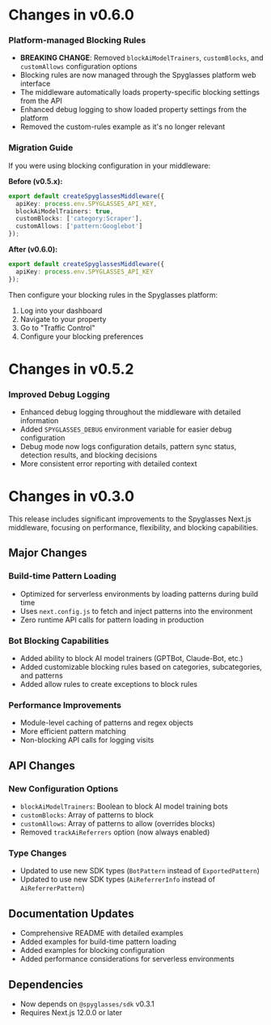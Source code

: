 # Changes in v0.6.0

### Platform-managed Blocking Rules
- **BREAKING CHANGE**: Removed `blockAiModelTrainers`, `customBlocks`, and `customAllows` configuration options
- Blocking rules are now managed through the Spyglasses platform web interface
- The middleware automatically loads property-specific blocking settings from the API
- Enhanced debug logging to show loaded property settings from the platform
- Removed the custom-rules example as it's no longer relevant

### Migration Guide
If you were using blocking configuration in your middleware:

**Before (v0.5.x):**
```typescript
export default createSpyglassesMiddleware({
  apiKey: process.env.SPYGLASSES_API_KEY,
  blockAiModelTrainers: true,
  customBlocks: ['category:Scraper'],
  customAllows: ['pattern:Googlebot']
});
```

**After (v0.6.0):**
```typescript
export default createSpyglassesMiddleware({
  apiKey: process.env.SPYGLASSES_API_KEY
});
```

Then configure your blocking rules in the Spyglasses platform:
1. Log into your dashboard
2. Navigate to your property
3. Go to "Traffic Control"
4. Configure your blocking preferences

# Changes in v0.5.2

### Improved Debug Logging
- Enhanced debug logging throughout the middleware with detailed information
- Added `SPYGLASSES_DEBUG` environment variable for easier debug configuration
- Debug mode now logs configuration details, pattern sync status, detection results, and blocking decisions
- More consistent error reporting with detailed context

# Changes in v0.3.0

This release includes significant improvements to the Spyglasses Next.js middleware, focusing on performance, flexibility, and blocking capabilities.

## Major Changes

### Build-time Pattern Loading
- Optimized for serverless environments by loading patterns during build time
- Uses `next.config.js` to fetch and inject patterns into the environment
- Zero runtime API calls for pattern loading in production

### Bot Blocking Capabilities
- Added ability to block AI model trainers (GPTBot, Claude-Bot, etc.)
- Added customizable blocking rules based on categories, subcategories, and patterns
- Added allow rules to create exceptions to block rules

### Performance Improvements
- Module-level caching of patterns and regex objects
- More efficient pattern matching
- Non-blocking API calls for logging visits

## API Changes

### New Configuration Options
- `blockAiModelTrainers`: Boolean to block AI model training bots
- `customBlocks`: Array of patterns to block
- `customAllows`: Array of patterns to allow (overrides blocks)
- Removed `trackAiReferrers` option (now always enabled)

### Type Changes
- Updated to use new SDK types (`BotPattern` instead of `ExportedPattern`)
- Updated to use new SDK types (`AiReferrerInfo` instead of `AiReferrerPattern`)

## Documentation Updates
- Comprehensive README with detailed examples
- Added examples for build-time pattern loading
- Added examples for blocking configuration
- Added performance considerations for serverless environments

## Dependencies
- Now depends on `@spyglasses/sdk` v0.3.1
- Requires Next.js 12.0.0 or later 